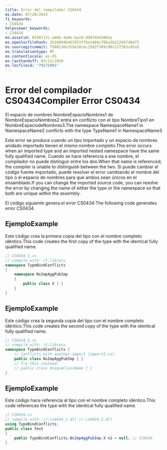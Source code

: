 ```yaml
---
title: Error del compilador CS0434
ms.date: 07/20/2015
f1_keywords:
- CS0434
helpviewer_keywords:
- CS0434
ms.assetid: 8f8871fc-a4bb-4a9e-ba19-999f4943001e
ms.openlocfilehash: 2b16894b463553ffbe1404c70ba2b21285fd8a75
ms.sourcegitcommit: 7588136e355e10cbc2582f389c90c127363c02a5
ms.translationtype: MT
ms.contentlocale: es-ES
ms.lasthandoff: 03/12/2020
ms.locfileid: "79172891"
---
```

# <a name="compiler-error-cs0434"></a><span data-ttu-id="2152e-102">Error del compilador CS0434</span><span class="sxs-lookup"><span data-stu-id="2152e-102">Compiler Error CS0434</span></span>
<span data-ttu-id="2152e-103">El espacio de nombres NombreEspacioNombres1 de NombreEspacioNombres2 entra en conflicto con el tipo NombreTipo1 en NombreEspaciodeNombres3.</span><span class="sxs-lookup"><span data-stu-id="2152e-103">The namespace NamespaceName1 in NamespaceName2 conflicts with the type TypeName1 in NamespaceName3</span></span>  
  
 <span data-ttu-id="2152e-104">Este error se produce cuando un tipo importado y un espacio de nombres anidado importado tienen el mismo nombre completo.</span><span class="sxs-lookup"><span data-stu-id="2152e-104">This error occurs when an imported type and an imported nested namespace have the same fully qualified name.</span></span> <span data-ttu-id="2152e-105">Cuando se hace referencia a ese nombre, el compilador no puede distinguir entre los dos.</span><span class="sxs-lookup"><span data-stu-id="2152e-105">When that name is referenced, the compiler is unable to distinguish between the two.</span></span> <span data-ttu-id="2152e-106">Si puede cambiar el código fuente importado, puede resolver el error cambiando el nombre del tipo o el espacio de nombres para que ambos sean únicos en el ensamblado.</span><span class="sxs-lookup"><span data-stu-id="2152e-106">If you can change the imported source code, you can resolve the error by changing the name of either the type or the namespace so that both are unique within the assembly.</span></span>  
  
 <span data-ttu-id="2152e-107">El código siguiente genera el error CS0434:</span><span class="sxs-lookup"><span data-stu-id="2152e-107">The following code generates error CS0434.</span></span>  
  
## <a name="example"></a><span data-ttu-id="2152e-108">Ejemplo</span><span class="sxs-lookup"><span data-stu-id="2152e-108">Example</span></span>  
 <span data-ttu-id="2152e-109">Este código crea la primera copia del tipo con el nombre completo idéntico.</span><span class="sxs-lookup"><span data-stu-id="2152e-109">This code creates the first copy of the type with the identical fully qualified name.</span></span>  
  
```csharp  
// CS0434_1.cs  
// compile with: /t:library  
namespace TypeBindConflicts
{  
    namespace NsImpAggPubImp
    {  
        public class X { }  
    }  
}  
```  
  
## <a name="example"></a><span data-ttu-id="2152e-110">Ejemplo</span><span class="sxs-lookup"><span data-stu-id="2152e-110">Example</span></span>  
 <span data-ttu-id="2152e-111">Este código crea la segunda copia del tipo con el nombre completo idéntico.</span><span class="sxs-lookup"><span data-stu-id="2152e-111">This code creates the second copy of the type with the identical fully qualified name.</span></span>  
  
```csharp  
// CS0434_2.cs  
// compile with: /t:library  
namespace TypeBindConflicts {  
    // Conflicts with another import (import2.cs).  
    public class NsImpAggPubImp { }  
    // Try this instead:  
    // public class UniqueClassName { }  
}  
```  
  
## <a name="example"></a><span data-ttu-id="2152e-112">Ejemplo</span><span class="sxs-lookup"><span data-stu-id="2152e-112">Example</span></span>  
 <span data-ttu-id="2152e-113">Este código hace referencia al tipo con el nombre completo idéntico.</span><span class="sxs-lookup"><span data-stu-id="2152e-113">This code references the type with the identical fully qualified name.</span></span>  
  
```csharp  
// CS0434.cs  
// compile with: /r:cs0434_1.dll /r:cs0434_2.dll  
using TypeBindConflicts;  
public class Test
{  
    public TypeBindConflicts.NsImpAggPubImp.X n2 = null; // CS0434  
}  
```
